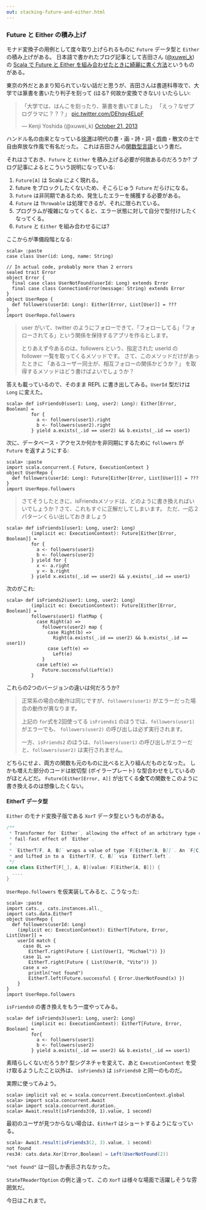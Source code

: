 ```yaml
---
out: stacking-future-and-either.html
---
```


  [xuweik]: https://twitter.com/xuwei_k
  [combine-future-and-either]: http://d.hatena.ne.jp/xuwei/20140919/1411136788
  [seal]: https://twitter.com/xuwei_k/status/392260189673373696
  [xwj]: https://ja.wikipedia.org/wiki/%E5%BE%90%E6%B8%AD
  [3hj86e]: http://twitpic.com/3hj86e
  [Xor]: Xor.html
  [XorTSource]: $catsBaseUrl$core/src/main/scala/cats/data/XorT.scala

### Future と Either の積み上げ

モナド変換子の用例として度々取り上げられるものに `Future` データ型と `Either` の積み上げがある。
日本語で書かれたブログ記事として吉田さん ([@xuwei_k][xuweik]) の
[Scala で Future と Either を組み合わせたときに綺麗に書く方法][combine-future-and-either]というものがある。

東京の外だとあまり知られていない話だと思うが、吉田さんは書道科専攻で、大学では篆書を書いたり判子を刻って
(ほる? 何故か変換できない) いたらしい:

<blockquote class="twitter-tweet" lang="en"><p lang="ja" dir="ltr">「大学では、はんこを刻ったり、篆書を書いてました」&#10;「えっ？なぜプログラマに？？？」 <a href="http://t.co/DEhqy4ELpF">pic.twitter.com/DEhqy4ELpF</a></p>&mdash; Kenji Yoshida (@xuwei_k) <a href="https://twitter.com/xuwei_k/status/392260189673373696">October 21, 2013</a></blockquote>
<script async src="//platform.twitter.com/widgets.js" charset="utf-8"></script>

ハンドル名の由来となっている[徐渭][xwj]は明代の書・画・詩・詞・戯曲・散文の士で自由奔放な作風で有名だった。
これは吉田さんの[関数型言語][3hj86e]という書だ。

それはさておき、`Future` と `Either` を積み上げる必要が何故あるのだろうか?
ブログ記事によるとこういう説明になっている:

1. `Future[A]` は Scala によく現れる。
2. future をブロックしたくないため、そこらじゅう `Future` だらけになる。
3. `Future` は非同期であるため、発生したエラーを捕獲する必要がある。
4. `Future` は `Throwable` は処理できるが、それに限られている。
5. プログラムが複雑になってくると、エラー状態に対して自分で型付けしたくなってくる。
6. `Future` と `Either` を組み合わせるには?

ここからが準備段階となる:

```console:new
scala> :paste
case class User(id: Long, name: String)

// In actual code, probably more than 2 errors
sealed trait Error
object Error {
  final case class UserNotFound(userId: Long) extends Error
  final case class ConnectionError(message: String) extends Error
}
object UserRepo {
  def followers(userId: Long): Either[Error, List[User]] = ???
}
import UserRepo.followers
```

> user がいて、twitter のようにフォローできて、「フォローしてる」「フォローされてる」という関係を保持するアプリを作るとします。
>
> とりあえず今あるのは、followers という、指定された userId の follower 一覧を取ってくるメソッドです。
> さて、このメソッドだけがあったときに
> 「あるユーザー同士が、相互フォローの関係かどうか？」
> を取得するメソッドはどう書けばよいでしょうか？

答えも載っているので、そのまま REPL に書き出してみる。`UserId` 型だけは `Long` に変えた。

```console
scala> def isFriends0(user1: Long, user2: Long): Either[Error, Boolean] =
         for {
           a <- followers(user1).right
           b <- followers(user2).right
         } yield a.exists(_.id == user2) && b.exists(_.id == user1)
```

次に、データベース・アクセスか何かを非同期にするために `followers` が `Future` を返すようにする:

```console
scala> :paste
import scala.concurrent.{ Future, ExecutionContext }
object UserRepo {
  def followers(userId: Long): Future[Either[Error, List[User]]] = ???
}
import UserRepo.followers
```

> さてそうしたときに、isFriendsメソッドは、どのように書き換えればいいでしょうか？さて、これもすぐに正解だしてしまいます。
> ただ、一応２パターンくらい出しておきましょう

```console
scala> def isFriends1(user1: Long, user2: Long)
         (implicit ec: ExecutionContext): Future[Either[Error, Boolean]] =
         for {
           a <- followers(user1)
           b <- followers(user2)
         } yield for {
           x <- a.right
           y <- b.right
         } yield x.exists(_.id == user2) && y.exists(_.id == user1)
```

次のがこれ:

```console
scala> def isFriends2(user1: Long, user2: Long)
         (implicit ec: ExecutionContext): Future[Either[Error, Boolean]] =
         followers(user1) flatMap {
           case Right(a) =>
             followers(user2) map {
               case Right(b) =>
                 Right(a.exists(_.id == user2) && b.exists(_.id == user1))
               case Left(e) =>
                 Left(e)
             }
           case Left(e) =>
             Future.successful(Left(e))
         }
```

これらの2つのバージョンの違いは何だろうか?

> 正常系の場合の動作は同じですが、`followers(user1)` がエラーだった場合の動作が異なります。
>
> 上記の `for`式を2回使ってる `isFriends1` のほうでは、`followers(user1)` がエラーでも、
> `followers(user2)` の呼び出しは必ず実行されます。
>
> 一方、`isFriends2` のほうは、`followers(user1)` の呼び出しがエラーだと、`followers(user2)` は実行されません。

どちらにせよ、両方の関数も元のものに比べると入り組んだものとなった。
しかも増えた部分のコードは紋切型 (ボイラープレート) な型合わせをしているのがほとんどだ。
`Future[Either[Error, A]]` が出てくる**全て**の関数をこのように書き換えるのは想像したくない。

#### EitherT データ型

`Either` のモナド変換子版である `XorT` データ型というものがある。

```scala
/**
 * Transformer for `Either`, allowing the effect of an arbitrary type constructor `F` to be combined with the
 * fail-fast effect of `Either`.
 *
 * `EitherT[F, A, B]` wraps a value of type `F[Either[A, B]]`. An `F[C]` can be lifted in to `EitherT[F, A, C]` via `EitherT.right`,
 * and lifted in to a `EitherT[F, C, B]` via `EitherT.left`.
 */
case class EitherT[F[_], A, B](value: F[Either[A, B]]) {
  ....
}
```

`UserRepo.followers` を仮実装してみると、こうなった:

```console
scala> :paste
import cats._, cats.instances.all._
import cats.data.EitherT
object UserRepo {
  def followers(userId: Long)
    (implicit ec: ExecutionContext): EitherT[Future, Error, List[User]] =
    userId match {
      case 0L =>
        EitherT.right(Future { List(User(1, "Michael")) })
      case 1L =>
        EitherT.right(Future { List(User(0, "Vito")) })
      case x =>
        println("not found")
        EitherT.left(Future.successful { Error.UserNotFound(x) })
    }
}
import UserRepo.followers
```

`isFriends0` の書き換えをもう一度やってみる。

```console
scala> def isFriends3(user1: Long, user2: Long)
         (implicit ec: ExecutionContext): EitherT[Future, Error, Boolean] =
         for{
           a <- followers(user1)
           b <- followers(user2)
         } yield a.exists(_.id == user2) && b.exists(_.id == user1)
```

素晴らしくないだろうか? 型シグネチャを変えて、あと `ExecutionContext` を受け取るようしたこと以外は、
`isFriends3` は `isFriends0` と同一のものだ。

実際に使ってみよう。

```console
scala> implicit val ec = scala.concurrent.ExecutionContext.global
scala> import scala.concurrent.Await
scala> import scala.concurrent.duration._
scala> Await.result(isFriends3(0, 1).value, 1 second)
```

最初のユーザが見つからない場合は、`EitherT` はショートするようになっている。

```scala
scala> Await.result(isFriends3(2, 3).value, 1 second)
not found
res34: cats.data.Xor[Error,Boolean] = Left(UserNotFound(2))
```

`"not found"` は一回しか表示されなかった。

`StateTReaderTOption` の例と違って、この `XorT` は様々な場面で活躍しそうな雰囲気だ。

今日はこれまで。
